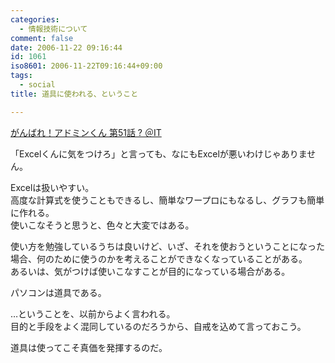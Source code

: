 ```yaml
---
categories:
  - 情報技術について
comment: false
date: 2006-11-22 09:16:44
id: 1061
iso8601: 2006-11-22T09:16:44+09:00
tags:
  - social
title: 道具に使われる、ということ

---
```


<div class="entry-body">
  <p><a title="がんばれ！アドミンくん 第51話 ? ＠IT" href="http://www.atmarkit.co.jp/fwin2k/itpropower/admin-kun/051/adminkun051.html">がんばれ！アドミンくん 第51話 ? ＠IT</a></p>

  <p>「Excelくんに気をつけろ」と言っても、なにもExcelが悪いわけじゃありません。<br /></p>

  <p>Excelは扱いやすい。<br />
    高度な計算式を使うこともできるし、簡単なワープロにもなるし、グラフも簡単に作れる。<br />
    使いこなそうと思うと、色々と大変ではある。</p>

  <p>使い方を勉強しているうちは良いけど、いざ、それを使おうということになった場合、何のために使うのかを考えることができなくなっていることがある。<br />
    あるいは、気がつけば使いこなすことが目的になっている場合がある。</p>

  <p>パソコンは道具である。</p>

  <p>…ということを、以前からよく言われる。<br />
    目的と手段をよく混同しているのだろうから、自戒を込めて言っておこう。</p>

  <p>道具は使ってこそ真価を発揮するのだ。</p>
</div>
